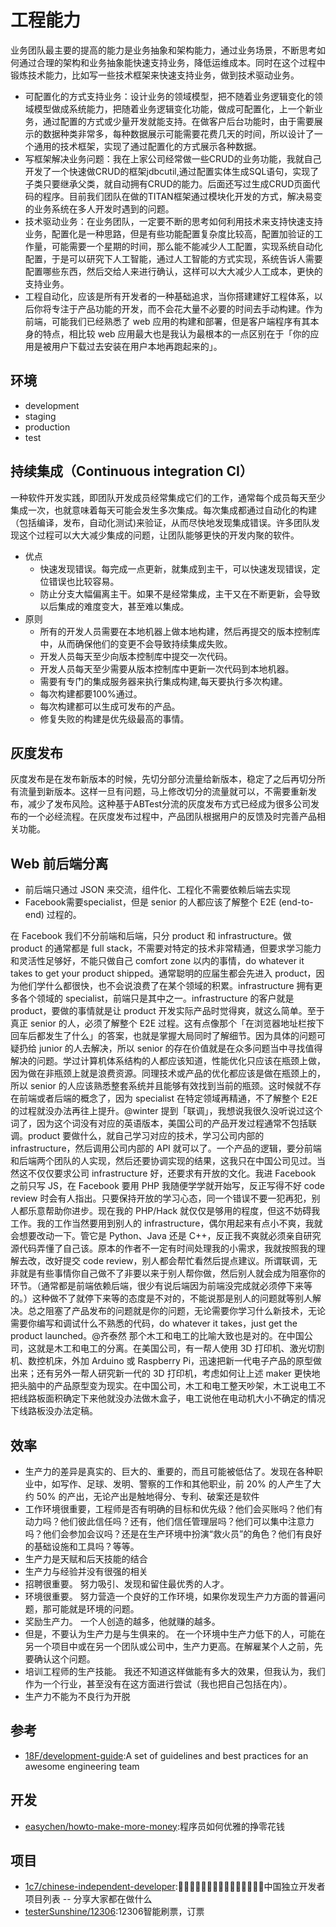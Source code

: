 # 工程能力

业务团队最主要的提高的能力是业务抽象和架构能力，通过业务场景，不断思考如何通过合理的架构和业务抽象能快速支持业务，降低运维成本。同时在这个过程中锻炼技术能力，比如写一些技术框架来快速支持业务，做到技术驱动业务。

* 可配置化的方式支持业务：设计业务的领域模型，把不随着业务逻辑变化的领域模型做成系统能力，把随着业务逻辑变化功能，做成可配置化，上一个新业务，通过配置的方式或少量开发就能支持。在做客户后台功能时，由于需要展示的数据种类非常多，每种数据展示可能需要花费几天的时间，所以设计了一个通用的技术框架，实现了通过配置化的方式展示各种数据。
* 写框架解决业务问题：我在上家公司经常做一些CRUD的业务功能，我就自己开发了一个快速做CRUD的框架jdbcutil,通过配置实体生成SQL语句，实现了子类只要继承父类，就自动拥有CRUD的能力。后面还写过生成CRUD页面代码的程序。目前我们团队在做的TITAN框架通过模块化开发的方式，解决易变的业务系统在多人开发时遇到的问题。
* 技术驱动业务：在业务团队，一定要不断的思考如何利用技术来支持快速支持业务，配置化是一种思路，但是有些功能配置复杂度比较高，配置加验证的工作量，可能需要一个星期的时间，那么能不能减少人工配置，实现系统自动化配置，于是可以研究下人工智能，通过人工智能的方式实现，系统告诉人需要配置哪些东西，然后交给人来进行确认，这样可以大大减少人工成本，更快的支持业务。
* 工程自动化，应该是所有开发者的一种基础追求，当你搭建建好工程体系，以后你将专注于产品功能的开发，而不会花大量不必要的时间去手动构建。作为前端，可能我们已经熟悉了 web 应用的构建和部署，但是客户端程序有其本身的特点，相比较 web 应用最大也是我认为最根本的一点区别在于「你的应用是被用户下载过去安装在用户本地再跑起来的」。

## 环境

* development
* staging
* production
* test

## 持续集成（Continuous integration CI）

一种软件开发实践，即团队开发成员经常集成它们的工作，通常每个成员每天至少集成一次，也就意味着每天可能会发生多次集成。每次集成都通过自动化的构建（包括编译，发布，自动化测试)来验证，从而尽快地发现集成错误。许多团队发现这个过程可以大大减少集成的问题，让团队能够更快的开发内聚的软件。

* 优点
    - 快速发现错误。每完成一点更新，就集成到主干，可以快速发现错误，定位错误也比较容易。
    - 防止分支大幅偏离主干。如果不是经常集成，主干又在不断更新，会导致以后集成的难度变大，甚至难以集成。
* 原则
    - 所有的开发人员需要在本地机器上做本地构建，然后再提交的版本控制库中，从而确保他们的变更不会导致持续集成失败。
    - 开发人员每天至少向版本控制库中提交一次代码。
    - 开发人员每天至少需要从版本控制库中更新一次代码到本地机器。
    - 需要有专门的集成服务器来执行集成构建,每天要执行多次构建。
    - 每次构建都要100%通过。
    - 每次构建都可以生成可发布的产品。
    - 修复失败的构建是优先级最高的事情。

## 灰度发布

灰度发布是在发布新版本的时候，先切分部分流量给新版本，稳定了之后再切分所有流量到新版本。这样一旦有问题，马上修改切分的流量就可以，不需要重新发布，减少了发布风险。这种基于ABTest分流的灰度发布方式已经成为很多公司发布的一个必经流程。在灰度发布过程中，产品团队根据用户的反馈及时完善产品相关功能。

## Web 前后端分离

* 前后端只通过 JSON 来交流，组件化、工程化不需要依赖后端去实现
* Facebook需要specialist，但是 senior 的人都应该了解整个 E2E (end-to-end) 过程的。

在 Facebook 我们不分前端和后端，只分 product 和 infrastructure。做 product 的通常都是 full stack，不需要对特定的技术非常精通，但要求学习能力和灵活性足够好，不能只做自己 comfort zone 以内的事情，do whatever it takes to get your product shipped。通常聪明的应届生都会先进入 product，因为他们学什么都很快，也不会说浪费了在某个领域的积累。infrastructure 拥有更多各个领域的 specialist，前端只是其中之一。infrastructure 的客户就是 product，要做的事情就是让 product 开发实际产品时觉得爽，就这么简单。至于真正 senior 的人，必须了解整个 E2E 过程。这有点像那个「在浏览器地址栏按下回车后都发生了什么」的答案，也就是掌握大局同时了解细节。因为具体的问题可疑扔给 junior 的人去解决，所以 senior 的存在价值就是在众多问题当中寻找值得解决的问题。学过计算机体系结构的人都应该知道，性能优化只应该在瓶颈上做，因为做在非瓶颈上就是浪费资源。同理技术或产品的优化都应该是做在瓶颈上的，所以 senior 的人应该熟悉整套系统并且能够有效找到当前的瓶颈。这时候就不存在前端或者后端的概念了，因为 specialist 在特定领域再精通，不了解整个 E2E 的过程就没办法再往上提升。@winter 提到「联调」，我想说我很久没听说过这个词了，因为这个词没有对应的英语版本，美国公司的产品开发过程通常不包括联调。product 要做什么，就自己学习对应的技术，学习公司内部的 infrastructure，然后调用公司内部的 API 就可以了。一个产品的逻辑，要分前端和后端两个团队的人实现，然后还要协调实现的结果，这我只在中国公司见过。当然这不仅仅要求公司 infrastructure 好，还要求有开放的文化。我进 Facebook 之前只写 JS，在 Facebook 要用 PHP 我随便学学就开始写，反正写得不好 code review 时会有人指出。只要保持开放的学习心态，同一个错误不要一犯再犯，别人都乐意帮助你进步。现在我的 PHP/Hack 就仅仅是够用的程度，但这不妨碍我工作。我的工作当然要用到别人的 infrastructure，偶尔用起来有点小不爽，我就会想要改动一下。管它是 Python、Java 还是 C++，反正我不爽就必须亲自研究源代码弄懂了自己该。原本的作者不一定有时间处理我的小需求，我就按照我的理解去改，改好提交 code review，别人都会帮忙看然后提点建议。所谓联调，无非就是有些事情你自己做不了非要以来于别人帮你做，然后别人就会成为阻塞你的环节。（通常都是前端依赖后端，很少有说后端因为前端没完成就必须停下来等的。）这种做不了就停下来等的态度是不对的，不能说那是别人的问题就等别人解决。总之阻塞了产品发布的问题就是你的问题，无论需要你学习什么新技术，无论需要你编写和调试什么不熟悉的代码，do whatever it takes，just get the product launched。@齐泰然 那个木工和电工的比喻大致也是对的。在中国公司，这就是木工和电工的分离。在美国公司，有一帮人使用 3D 打印机、激光切割机、数控机床，外加 Arduino 或 Raspberry Pi，迅速把新一代电子产品的原型做出来；还有另外一帮人研究新一代的 3D 打印机，考虑如何让上述 maker 更快地把头脑中的产品原型变为现实。在中国公司，木工和电工整天吵架，木工说电工不把线路板面积确定下来他就没办法做木盒子，电工说他在电动机大小不确定的情况下线路板没办法定稿。

## 效率

* 生产力的差异是真实的、巨大的、重要的，而且可能被低估了。发现在各种职业中，如写作、足球、发明、警察的工作和其他职业，前 20% 的人产生了大约 50% 的产出，无论产出是触地得分、专利、破案还是软件
* 工作环境很重要，工程师是否有明确的目标和优先级？他们会买账吗？他们有动力吗？他们彼此信任吗？还有，他们信任管理层吗？他们可以集中注意力吗？他们会参加会议吗？还是在生产环境中扮演“救火员”的角色？他们有良好的基础设施和工具吗？等等。
* 生产力是天赋和后天技能的结合
* 生产力与经验并没有很强的相关
* 招聘很重要。 努力吸引、发现和留住最优秀的人才。
* 环境很重要。 努力营造一个良好的工作环境，如果你发现生产力方面的普遍问题，那可能就是环境的问题。
* 奖励生产力。 一个人创造的越多，他就赚的越多。
* 但是，不要认为生产力是与生俱来的。 在一个环境中生产力低下的人，可能在另一个项目中或在另一个团队或公司中，生产力更高。在解雇某个人之前，先要确认这个问题。
* 培训工程师的生产技能。 我还不知道这样做能有多大的效果，但我认为，我们作为一个行业，甚至没有在这方面进行尝试（我也把自己包括在内）。
* 生产力不能为不良行为开脱

## 参考

* [18F/development-guide](https://github.com/18F/development-guide):A set of guidelines and best practices for an awesome engineering team

## 开发

* [easychen/howto-make-more-money](https://github.com/easychen/howto-make-more-money):程序员如何优雅的挣零花钱

## 项目

* [1c7/chinese-independent-developer](1c7/chinese-independent-developer):👩🏿‍💻👨🏾‍💻👩🏼‍💻👨🏽‍💻👩🏻‍💻中国独立开发者项目列表 -- 分享大家都在做什么
* [testerSunshine/12306](https://github.com/testerSunshine/12306):12306智能刷票，订票
